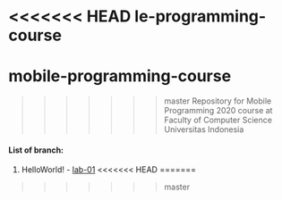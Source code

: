 <<<<<<< HEAD
le-programming-course
=======
# mobile-programming-course
>>>>>>> master
Repository for Mobile Programming 2020 course at Faculty of Computer Science Universitas Indonesia

#### List of branch:
1. HelloWorld! - [lab-01](https://github.com/aryodh/mobile-programming-course/tree/lab-01)
<<<<<<< HEAD
=======

>>>>>>> master
